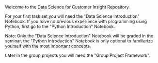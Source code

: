 Welcome to the Data Science for Customer Insight Repository.

For your first task set you will need the "Data Science Introduction" Notebook. If you have no previous experience with programming using Python, first go to the "Python Introduction" Notebook. 

Note: Only the "Data Science Introduction" Notebook will be graded in the seminar, the "Python Introduction" Notebook is only optional to familiarize yourself with the most important concepts.

Later in the group projects you will need the "Group Project Framework".
